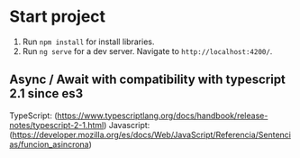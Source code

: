 # Start project

1. Run `npm install` for install libraries.
2. Run `ng serve` for a dev server. Navigate to `http://localhost:4200/`. 

## Async / Await with compatibility with typescript 2.1 since es3

TypeScript: (https://www.typescriptlang.org/docs/handbook/release-notes/typescript-2-1.html)
Javascript: (https://developer.mozilla.org/es/docs/Web/JavaScript/Referencia/Sentencias/funcion_asincrona)
